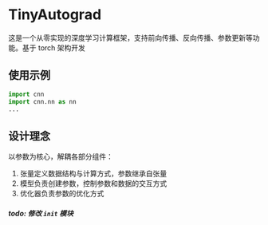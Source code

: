 # TinyAutograd

这是一个从零实现的深度学习计算框架，支持前向传播、反向传播、参数更新等功能。基于 torch 架构开发

## 使用示例

```python
import cnn
import cnn.nn as nn
...
```
## 设计理念
以参数为核心，解耦各部分组件：
1. 张量定义数据结构与计算方式，参数继承自张量
2. 模型负责创建参数，控制参数和数据的交互方式
3. 优化器负责参数的优化方式

##### todo: 修改 `init` 模块